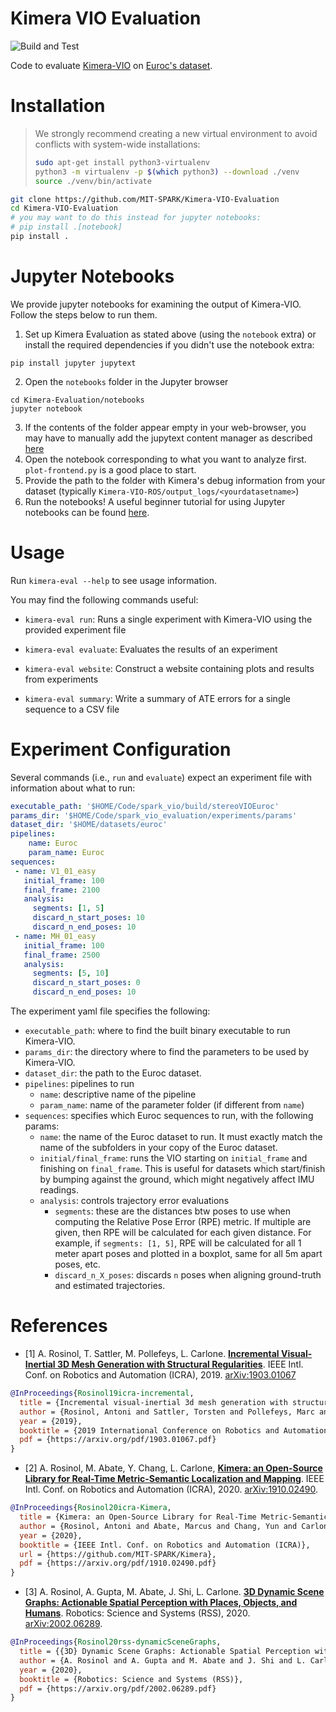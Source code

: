 # Kimera VIO Evaluation

![Build and Test](https://github.com/MIT-SPARK/config_utilities/actions/workflows/tox.yml/badge.svg)

Code to evaluate [Kimera-VIO](https://github.com/MIT-SPARK/Kimera-VIO) on [Euroc's dataset](https://projects.asl.ethz.ch/datasets/doku.php?id=kmavvisualinertialdatasets).

# Installation

> We strongly recommend creating a new virtual environment to avoid conflicts with system-wide installations:
> ```bash
> sudo apt-get install python3-virtualenv
> python3 -m virtualenv -p $(which python3) --download ./venv
> source ./venv/bin/activate
> ```

```bash
git clone https://github.com/MIT-SPARK/Kimera-VIO-Evaluation
cd Kimera-VIO-Evaluation
# you may want to do this instead for jupyter notebooks:
# pip install .[notebook]
pip install .
```

# Jupyter Notebooks

We provide jupyter notebooks for examining the output of Kimera-VIO. Follow the steps below to run them.

1. Set up Kimera Evaluation as stated above (using the `notebook` extra) or install the required dependencies if you didn't use the notebook extra:
```
pip install jupyter jupytext
```
2. Open the `notebooks` folder in the Jupyter browser
```
cd Kimera-Evaluation/notebooks
jupyter notebook
```
3. If the contents of the folder appear empty in your web-browser, you may have to manually add the jupytext content manager as described [here](https://github.com/mwouts/jupytext/blob/master/docs/install.md#jupytexts-contents-manager)
4. Open the notebook corresponding to what you want to analyze first. `plot-frontend.py` is a good place to start.
5. Provide the path to the folder with Kimera's debug information from your dataset (typically `Kimera-VIO-ROS/output_logs/<yourdatasetname>`)
6. Run the notebooks! A useful beginner tutorial for using Jupyter notebooks can be found [here](https://www.dataquest.io/blog/jupyter-notebook-tutorial/).

# Usage

Run `kimera-eval --help` to see usage information.

You may find the following commands useful:

- `kimera-eval run`: Runs a single experiment with Kimera-VIO using the provided experiment file

- `kimera-eval evaluate`: Evaluates the results of an experiment

- `kimera-eval website`: Construct a website containing plots and results from experiments

- `kimera-eval summary`: Write a summary of ATE errors for a single sequence to a CSV file

# Experiment Configuration

Several commands (i.e., `run` and `evaluate`) expect an experiment file with information about what to run:
```yaml
executable_path: '$HOME/Code/spark_vio/build/stereoVIOEuroc'
params_dir: '$HOME/Code/spark_vio_evaluation/experiments/params'
dataset_dir: '$HOME/datasets/euroc'
pipelines:
    name: Euroc
    param_name: Euroc
sequences:
 - name: V1_01_easy
   initial_frame: 100
   final_frame: 2100
   analysis:
     segments: [1, 5]
     discard_n_start_poses: 10
     discard_n_end_poses: 10
 - name: MH_01_easy
   initial_frame: 100
   final_frame: 2500
   analysis:
     segments: [5, 10]
     discard_n_start_poses: 0
     discard_n_end_poses: 10
```

The experiment yaml file specifies the following:
- `executable_path`: where to find the built binary executable to run Kimera-VIO.
- `params_dir`: the directory where to find the parameters to be used by Kimera-VIO.
- `dataset_dir`: the path to the Euroc dataset.
- `pipelines`: pipelines to run
    - `name`: descriptive name of the pipeline
    - `param_name`: name of the parameter folder (if different from `name`)
- `sequences`: specifies which Euroc sequences to run, with the following params:
  - `name`: the name of the Euroc dataset to run. It must exactly match the name of the subfolders in your copy of the Euroc dataset.
  - `initial/final_frame`: runs the VIO starting on `initial_frame` and finishing on `final_frame`. This is useful for datasets which start/finish by bumping against the ground, which might negatively affect IMU readings.
  - `analysis`: controls trajectory error evaluations
      - `segments`: these are the distances btw poses to use when computing the Relative Pose Error (RPE) metric. If multiple are given, then RPE will be calculated for each given distance. For example, if `segments: [1, 5]`, RPE will be calculated for all 1 meter apart poses and plotted in a boxplot, same for all 5m apart poses, etc.
      - `discard_n_X_poses`: discards `n` poses when aligning ground-truth and estimated trajectories.

# References

- [1] A. Rosinol, T. Sattler, M. Pollefeys, L. Carlone. [**Incremental Visual-Inertial 3D Mesh Generation with Structural Regularities**](https://arxiv.org/abs/1903.01067). IEEE Intl. Conf. on Robotics and Automation (ICRA), 2019. [arXiv:1903.01067](https://arxiv.org/abs/1903.01067)

```bibtex
@InProceedings{Rosinol19icra-incremental,
  title = {Incremental visual-inertial 3d mesh generation with structural regularities},
  author = {Rosinol, Antoni and Sattler, Torsten and Pollefeys, Marc and Carlone, Luca},
  year = {2019},
  booktitle = {2019 International Conference on Robotics and Automation (ICRA)},
  pdf = {https://arxiv.org/pdf/1903.01067.pdf}
}
```

- [2] A. Rosinol, M. Abate, Y. Chang, L. Carlone, [**Kimera: an Open-Source Library for Real-Time Metric-Semantic Localization and Mapping**](https://arxiv.org/abs/1910.02490). IEEE Intl. Conf. on Robotics and Automation (ICRA), 2020. [arXiv:1910.02490](https://arxiv.org/abs/1910.02490).
 
 ```bibtex
 @InProceedings{Rosinol20icra-Kimera,
   title = {Kimera: an Open-Source Library for Real-Time Metric-Semantic Localization and Mapping},
   author = {Rosinol, Antoni and Abate, Marcus and Chang, Yun and Carlone, Luca},
   year = {2020},
   booktitle = {IEEE Intl. Conf. on Robotics and Automation (ICRA)},
   url = {https://github.com/MIT-SPARK/Kimera},
   pdf = {https://arxiv.org/pdf/1910.02490.pdf}
 }
```

- [3] A. Rosinol, A. Gupta, M. Abate, J. Shi, L. Carlone. [**3D Dynamic Scene Graphs: Actionable Spatial Perception with Places, Objects, and Humans**](https://arxiv.org/abs/2002.06289). Robotics: Science and Systems (RSS), 2020. [arXiv:2002.06289](https://arxiv.org/abs/2002.06289).

```bibtex
@InProceedings{Rosinol20rss-dynamicSceneGraphs,
  title = {{3D} Dynamic Scene Graphs: Actionable Spatial Perception with Places, Objects, and Humans},
  author = {A. Rosinol and A. Gupta and M. Abate and J. Shi and L. Carlone},
  year = {2020},
  booktitle = {Robotics: Science and Systems (RSS)},
  pdf = {https://arxiv.org/pdf/2002.06289.pdf}
}
```
